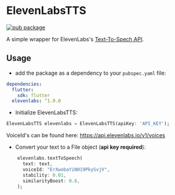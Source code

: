 # ElevenLabsTTS

[![pub package](https://img.shields.io/pub/v/elevenlabs.svg)](https://pub.dartlang.org/packages/elevenlabs)

A simple wrapper for ElevenLabs's [Text-To-Spech API](https://beta.elevenlabs.io).

## Usage

- add the package as a dependency to your `pubspec.yaml` file:

```yaml
dependencies:
  flutter:
    sdk: flutter
  elevenlabs: ^1.0.0
```

- Initialize ElevenLabsTTS:

```dart
ElevenLabsTTS elevenlabs = ElevenLabsTTS(apiKey: 'API_KEY');
```

VoiceId's can be found here: https://api.elevenlabs.io/v1/voices

- Convert your text to a File object (**api key required**):

```dart
    elevenlabs.textToSpeech(
      text: text,
      voiceId: "ErXwobaYiN019PkySvjV",
      stability: 0.01,
      similarityBoost: 0.6,
    );
```